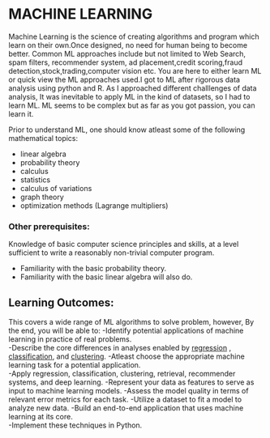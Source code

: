 # MACHINE LEARNING
Machine Learning is the science of creating algorithms and program which learn on their own.Once designed, no need for human being to become better. Common ML approaches include but not limited to Web Search, spam filters, recommender system, ad placement,credit scoring,fraud detection,stock,trading,computer vision etc.
You are here to either learn ML or quick view the ML approaches used.I got to ML after rigorous data analysis using python and R.
As I approached different challlenges of data analysis, It was inevitable to apply ML in the kind of datasets, so I had to learn ML. ML seems to be complex but as far as you got passion, you can learn it.
<br />

Prior to understand ML, one should know atleast some of the following mathematical topics:
- linear algebra
- probability theory
- calculus
- statistics
- calculus of variations
- graph theory
- optimization methods (Lagrange multipliers)

### Other prerequisites:
Knowledge of basic computer science principles and skills, at a level sufficient to write a reasonably non-trivial computer program.
- Familiarity with the basic probability theory.
- Familiarity with the basic linear algebra will also do.

## Learning Outcomes:  
This covers a wide range of ML algorithms to solve problem, however,
By the end, you will be able to:
   -Identify potential applications of machine learning in practice of real problems.  
   -Describe the core differences in analyses enabled by [regression](https://en.wikipedia.org/wiki/Regression_analysis) , [classification](https://en.wikipedia.org/wiki/Classification), and [clustering](https://en.wikipedia.org/wiki/Cluster_analysis).
   -Atleast choose the appropriate machine learning task for a potential application.  
   -Apply regression, classification, clustering, retrieval, recommender systems, and deep learning.
   -Represent your data as features to serve as input to machine learning models. 
   -Assess the model quality in terms of relevant error metrics for each task.
   -Utilize a dataset to fit a model to analyze new data.
   -Build an end-to-end application that uses machine learning at its core.  
   -Implement these techniques in Python.
